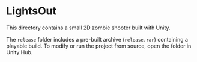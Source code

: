 # LightsOut


This directory contains a small 2D zombie shooter built with Unity.


The `release` folder includes a pre-built archive (`release.rar`) containing a playable build. To modify or run the project from source, open the folder in Unity Hub.
